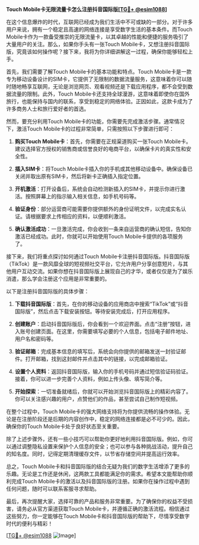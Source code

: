 **Touch Mobile卡无限流量卡怎么注册抖音国际版[[TG💪+ @esim1088](https://t.me/s/esim1088)]**

在这个信息爆炸的时代，互联网已经成为我们生活中不可或缺的一部分。对于许多用户来说，拥有一个稳定且高速的网络连接是享受数字生活的基本条件。而Touch Mobile卡作为一款备受推崇的无限流量卡，以其卓越的性能和便捷的服务吸引了大量用户的关注。那么，如果你手头有一张Touch Mobile卡，又想注册抖音国际版，究竟该如何操作呢？接下来，我将为你详细讲解这一过程，确保你能够轻松上手。

首先，我们需要了解Touch Mobile卡的基本功能和特点。Touch Mobile卡是一款专为移动设备设计的SIM卡，它提供了无限制的数据流量服务，这意味着你可以随时随地畅享互联网，无论是浏览网页、观看视频还是下载应用程序，都不会受到数据流量的限制。此外，Touch Mobile卡还支持全球漫游，这意味着即使你在国外旅行，也能保持与国内的联系，享受到稳定的网络体验。正因如此，这款卡成为了许多商务人士和旅行爱好者的首选。

然而，要充分利用Touch Mobile卡的功能，你需要先完成激活步骤。通常情况下，激活Touch Mobile卡的过程非常简单，只需按照以下步骤进行即可：

1. **购买Touch Mobile卡**：首先，你需要在正规渠道购买一张Touch Mobile卡。建议选择官方授权的销售商或信誉良好的电商平台，以确保卡片的真实性和安全性。

2. **插入SIM卡**：将Touch Mobile卡插入你的手机或其他移动设备中。确保设备已关闭并取出原有SIM卡，然后将新卡正确插入指定位置。

3. **开机激活**：打开设备后，系统会自动检测新插入的SIM卡，并提示你进行激活。按照屏幕上的指示输入相关信息，如手机号码等。

4. **验证身份**：部分运营商可能需要你提供额外的身份证明文件，以完成实名认证。请根据要求上传相应的资料，以便顺利激活。

5. **确认激活成功**：一旦激活完成，你会收到一条来自运营商的确认短信，告知你激活已经成功。此时，你就可以开始使用Touch Mobile卡提供的各项服务了。

接下来，我们将重点探讨如何通过Touch Mobile卡注册抖音国际版。抖音国际版（TikTok）是一款风靡全球的短视频社交平台，它允许用户分享创意短片，与其他用户互动交流。如果你想在抖音国际版上展现自己的才华，或者仅仅是为了娱乐消遣，那么学会注册这个应用是非常重要的。

以下是注册抖音国际版的具体步骤：

1. **下载抖音国际版**：首先，在你的移动设备的应用商店中搜索“TikTok”或“抖音国际版”，然后点击下载安装按钮。等待安装完成后，打开应用程序。

2. **创建账户**：启动抖音国际版后，你会看到一个欢迎界面。点击“注册”按钮，进入账号创建页面。在这里，你需要填写必要的个人信息，包括电子邮件地址、用户名和密码等。

3. **验证邮箱**：完成基本信息的填写后，系统会向你提供的邮箱发送一封验证邮件。打开邮箱，找到这封邮件并点击其中的链接，以完成邮箱验证。

4. **设置个人资料**：返回抖音国际版，输入你的手机号码并通过短信验证码验证。接着，你可以进一步完善个人资料，例如上传头像、填写简介等。

5. **开始探索**：一切准备就绪后，你就可以开始浏览抖音国际版上的精彩内容了。你可以关注感兴趣的用户，点赞他们的作品，甚至尝试自己制作短视频。

在整个过程中，Touch Mobile卡的强大网络支持将为你提供流畅的操作体验。无论是在注册阶段还是后期的内容创作中，稳定的网络连接都是必不可少的。因此，确保你的Touch Mobile卡处于良好状态至关重要。

除了上述步骤外，还有一些小技巧可以帮助你更好地利用抖音国际版。例如，你可以通过调整隐私设置来保护个人信息的安全；也可以参与各种挑战活动，提升自己的知名度。同时，记得定期清理缓存文件，以节省存储空间并提高运行效率。

总之，Touch Mobile卡和抖音国际版的结合无疑为我们的数字生活增添了更多的乐趣。无论是工作还是休闲，这两款工具都能满足你的需求。希望本文能帮助你顺利完成Touch Mobile卡的激活以及抖音国际版的注册。如果你在操作过程中遇到任何问题，随时可以联系客服寻求帮助。

最后，再次提醒大家，选择可靠的产品和服务非常重要。为了确保你的权益不受损害，请务必从官方渠道获取Touch Mobile卡，并遵循正确的激活流程。相信通过这些努力，你一定能够在Touch Mobile卡和抖音国际版的帮助下，尽情享受数字时代的便利与精彩！

[[TG💪+ @esim1088](https://t.me/s/esim1088) ![Image](https://i.postimg.cc/4NQfJmqS/Snipaste-2025-05-13-00-14-12.png)]